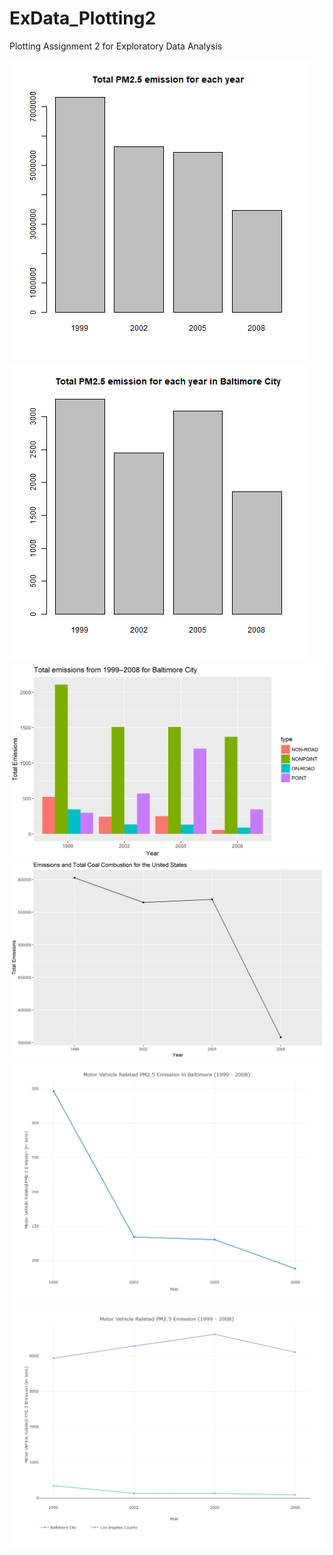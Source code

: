 # ExData_Plotting2
Plotting Assignment 2 for Exploratory Data Analysis

![](https://github.com/swsoyee/ExData_Plotting2/blob/master/plot1.png)
![](https://github.com/swsoyee/ExData_Plotting2/blob/master/plot2.png)
![](https://github.com/swsoyee/ExData_Plotting2/blob/master/plot3.png)
![](https://github.com/swsoyee/ExData_Plotting2/blob/master/plot4.png)
![](https://github.com/swsoyee/ExData_Plotting2/blob/master/plot5.png)
![](https://github.com/swsoyee/ExData_Plotting2/blob/master/plot6.png)
